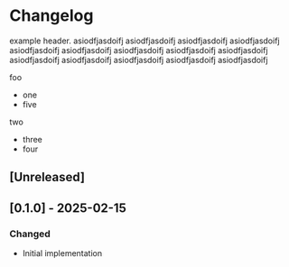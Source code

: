 # Changelog

example header. asiodfjasdoifj asiodfjasdoifj asiodfjasdoifj asiodfjasdoifj asiodfjasdoifj asiodfjasdoifj asiodfjasdoifj asiodfjasdoifj asiodfjasdoifj asiodfjasdoifj asiodfjasdoifj asiodfjasdoifj asiodfjasdoifj asiodfjasdoifj



foo

* one
* five

two

- three
- four

## [Unreleased]

## [0.1.0] - 2025-02-15

### Changed

- Initial implementation

